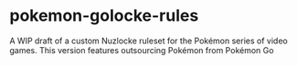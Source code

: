 # pokemon-golocke-rules
A WIP draft of a custom Nuzlocke ruleset for the Pokémon series of video games. This version features outsourcing Pokémon from Pokémon Go
